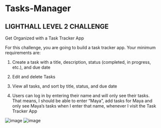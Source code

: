 # Tasks-Manager

## LIGHTHALL LEVEL 2 CHALLENGE

Get Organized with a Task Tracker App

For this challenge, you are going to build a task tracker app. Your minimum requirements are:

1) Create a task with a title, description, status (completed, in progress, etc.), and due date

2) Edit and delete Tasks

3) View all tasks, and sort by title, status, and due date

4) Users can log in by entering their name and will only see their tasks. That means, I should be able to enter “Maya”, add tasks for Maya and only see Maya’s tasks when I enter that name, whenever I visit the Task Tracker App

![image](https://github.com/david44868/Tasks-Manager/assets/101820668/1577acc5-22b0-4f69-b748-e66b9f3629c1)
![image](https://github.com/david44868/Tasks-Manager/assets/101820668/c4b13596-c214-4795-859c-6936b438e008)

